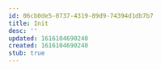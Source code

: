 ```yaml
---
id: 06cb0de5-0737-4319-89d9-74394d1db7b7
title: Init
desc: ''
updated: 1616104690240
created: 1616104690240
stub: true
---
```


